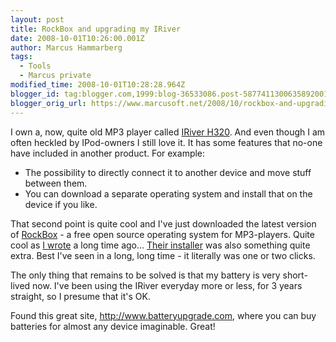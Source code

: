 ```yaml
---
layout: post
title: RockBox and upgrading my IRiver
date: 2008-10-01T10:26:00.001Z
author: Marcus Hammarberg
tags:
  - Tools
  - Marcus private
modified_time: 2008-10-01T10:28:28.964Z
blogger_id: tag:blogger.com,1999:blog-36533086.post-5877411300635892001
blogger_orig_url: https://www.marcusoft.net/2008/10/rockbox-and-upgrading-my-iriver.html
---
```



I own a, now, quite old MP3 player called [IRiver
H320](http://tbn0.google.com/images?q=tbn:50tN7Jbthhm7UM:http://lingon.files.wordpress.com/2006/07/00114893.jpg).
And even though I am often heckled by IPod-owners I still love it. It
has some features that no-one have included in another product. For
example:

- The possibility to directly connect it to another device and move
    stuff between them.
- You can download a separate operating system and install that on the
    device if you like.

That second point is quite cool and I've just downloaded the latest
version of [RockBox](http://www.rockbox.org/) - a free open source
operating system for MP3-players. Quite cool as [I
wrote](https://www.marcusoft.net/2006/11/rockbox-cool-stuff.html) a long
time ago... [Their
installer](http://www.rockbox.org/twiki/bin/view/Main/RockboxUtility)
was also something quite extra. Best I've seen in a long, long time - it
literally was one or two clicks.

The only thing that remains to be solved is that my battery is very
short-lived now. I've been using the IRiver everyday more or less, for 3
years straight, so I presume that it's OK.

Found this great site, <http://www.batteryupgrade.com>, where you can
buy batteries for almost any device imaginable. Great!
